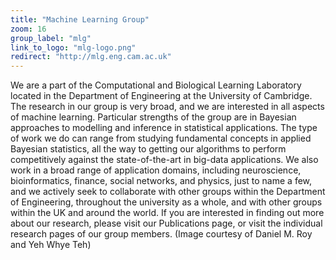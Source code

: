 ```yaml
---
title: "Machine Learning Group"
zoom: 16
group_label: "mlg"
link_to_logo: "mlg-logo.png"
redirect: "http://mlg.eng.cam.ac.uk"
---
```


We are a part of the Computational and Biological Learning Laboratory located in the Department of Engineering at the University of Cambridge.  The research in our group is very broad, and we are interested in all aspects of machine learning.  Particular strengths of the group are in Bayesian approaches to modelling and inference in statistical applications.   The type of work we do can range from studying fundamental concepts in applied Bayesian statistics, all the way to getting our algorithms to perform competitively against the state-of-the-art in big-data applications.  We also work in a broad range of application domains, including neuroscience, bioinformatics, finance, social networks, and physics, just to name a few, and we actively seek to collaborate with other groups within the Department of Engineering, throughout the university as a whole, and with other groups within the UK and around the world.  If you are interested in finding out more about our research, please visit our Publications page, or visit the individual research pages of our group members. 
(Image courtesy of Daniel M. Roy and Yeh Whye Teh)